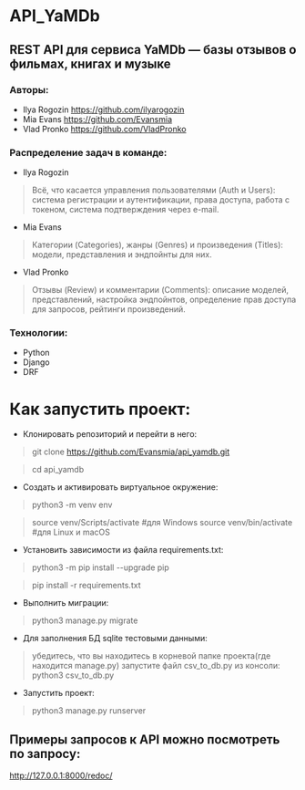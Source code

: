 # API_YaMDb
## REST API для сервиса YaMDb — базы отзывов о фильмах, книгах и музыке
### Авторы:
- Ilya Rogozin https://github.com/ilyarogozin
- Mia Evans https://github.com/Evansmia
- Vlad Pronko https://github.com/VladPronko
### Распределение задач в команде:
- Ilya Rogozin
>Всё, что касается управления пользователями (Auth и Users): система регистрации и аутентификации, права доступа, работа с токеном, система подтверждения через e-mail.
- Mia Evans
>Категории (Categories), жанры (Genres) и произведения (Titles): модели, представления и эндпойнты для них.
- Vlad Pronko
>Отзывы (Review) и комментарии (Comments): описание моделей, представлений, настройка эндпойнтов, определение прав доступа для запросов, рейтинги произведений.
### Технологии:
- Python
- Django
- DRF

# Как запустить проект:
- Клонировать репозиторий и перейти в него:
>git clone https://github.com/Evansmia/api_yamdb.git

>cd api_yamdb

- Cоздать и активировать виртуальное окружение:
>python3 -m venv env

>source venv/Scripts/activate  #для Windows
>source venv/bin/activate      #для Linux и macOS

- Установить зависимости из файла requirements.txt:
>python3 -m pip install --upgrade pip

>pip install -r requirements.txt

- Выполнить миграции:
>python3 manage.py migrate

- Для заполнения БД sqlite тестовыми данными:
>убедитесь, что вы находитесь в корневой папке проекта(где находится manage.py)
>запустите файл csv_to_db.py из консоли: python3 csv_to_db.py

- Запустить проект:
>python3 manage.py runserver

## Примеры запросов к API можно посмотреть по запросу:
http://127.0.0.1:8000/redoc/
